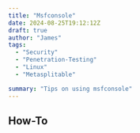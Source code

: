 ```yaml
---
title: "Msfconsole"
date: 2024-08-25T19:12:12Z
draft: true
author: "James"
tags: 
  - "Security"
  - "Penetration-Testing"
  - "Linux"
  - "Metasplitable"

summary: "Tips on using msfconsole"
---
```


## How-To


